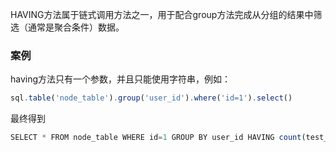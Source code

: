 HAVING方法属于链式调用方法之一，用于配合group方法完成从分组的结果中筛选（通常是聚合条件）数据。

### 案例

having方法只有一个参数，并且只能使用字符串，例如：
```js 
sql.table('node_table').group('user_id').where('id=1').select()
```

最终得到
```js
SELECT * FROM node_table WHERE id=1 GROUP BY user_id HAVING count(test_time)>3
```





